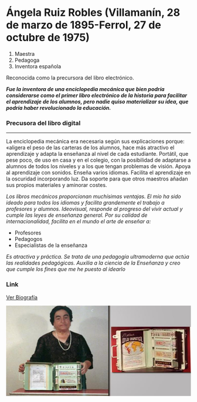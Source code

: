 # Ángela Ruiz Robles (Villamanín, 28 de marzo de 1895-Ferrol, 27 de octubre de 1975)



1. Maestra
2. Pedagoga
3. Inventora española

Reconocida como la precursora del libro electrónico.


**_Fue la inventora de una enciclopedia mecánica que bien podría considerarse como el primer libro electrónico de la historia para facilitar el aprendizaje de los alumnos, pero nadie quiso materializar su idea, que podría haber revolucionado la educación._**


### Precusora del libro digital

---


La enciclopedia mecánica era necesaria según sus explicaciones porque: «aligera el peso de las carteras de los alumnos, hace más atractivo el aprendizaje y adapta la enseñanza al nivel de cada estudiante. Portátil, que pese poco, de uso en casa y en el colegio, con la posibilidad de adaptarse a alumnos de todos los niveles y a los que tengan problemas de visión. Apoya al aprendizaje con sonidos. Enseña varios idiomas. Facilita el aprendizaje en la oscuridad incorporando luz. Da soporte para que otros maestros añadan sus propios materiales y aminorar costes.

_Los libros mecánicos proporcionan muchísimas ventajas. El mío ha sido ideado para todos los idiomas y facilita grandemente el trabajo a profesores y alumnos. Ideovisual, responde al progreso del vivir actual y cumple las leyes de enseñanza general. Por su calidad de internacionalidad, facilita en el mundo el arte de enseñar a:_

+ Profesores
+ Pedagogos
+ Especialistas de la enseñanza

_Es atractiva y práctica. Se trata de una pedagogía ultramoderna que actúa las realidades pedagógicas. Auxilia a la ciencia de la Enseñanza y creo que cumple los fines que me he puesto al idearlo_


### Link

[Ver Biografía](https://es.wikipedia.org/wiki/%C3%81ngela_Ruiz_Robles)




![alt text](https://github.com/DianaLeyRa/superHeroinas/blob/main/angelaRuizRobles.jpg "Ángela Ruiz Robles")




